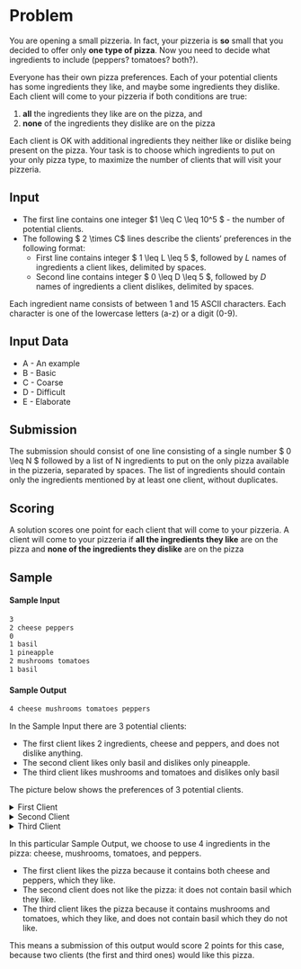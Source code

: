 # Problem

You are opening a small pizzeria. In fact, your pizzeria is **so** small that you decided to offer only **one type of pizza**. Now you need to decide what ingredients to include (peppers? tomatoes? both?).

Everyone has their own pizza preferences. Each of your potential clients has some ingredients they like, and maybe some ingredients they dislike. Each client will come to your pizzeria if both conditions are true:

1. **all** the ingredients they like are on the pizza, and 
2. **none** of the ingredients they dislike are on the pizza

Each client is OK with additional ingredients they neither like or dislike being present on the pizza. Your task is to choose which ingredients to put on your only pizza type, to maximize the number of clients that will visit your pizzeria.

## Input

* The first line contains one integer $1 \leq C \leq 10^5 $ - the number of potential clients.
* The following $ 2 \times C$ lines describe the clients’ preferences in the following format:
  * First line contains integer $ 1 \leq L \leq  5 $, followed by $L$ names of ingredients a client likes, delimited by spaces.
  * Second line contains integer $ 0 \leq D \leq  5 $, followed by $D$ names of ingredients a client dislikes, delimited by spaces.

Each ingredient name consists of between 1 and 15 ASCII characters. Each character is one of the lowercase letters (a-z) or a digit (0-9).

## Input Data

* A - An example
* B - Basic
* C - Coarse
* D - Difficult
* E - Elaborate

## Submission

The submission should consist of one line consisting of a single number $ 0 \leq N $ followed by a list of N ingredients to put on the only pizza available in the pizzeria, separated by spaces. The list of ingredients should contain only the ingredients mentioned by at least one client, without duplicates.

## Scoring

A solution scores one point for each client that will come to your pizzeria. A client will come to your pizzeria if **all the ingredients they like** are on the pizza and **none of the ingredients they dislike** are on the pizza

## Sample

#### Sample Input
```bash
3
2 cheese peppers
0
1 basil
1 pineapple
2 mushrooms tomatoes
1 basil
```

#### Sample Output
```bash
4 cheese mushrooms tomatoes peppers
```

In the Sample Input there are 3 potential clients:
* The first client likes 2 ingredients, cheese and peppers, and does not dislike anything.
* The second client likes only basil and dislikes only pineapple.
* The third client likes mushrooms and tomatoes and dislikes only basil

The picture below shows the preferences of 3 potential clients.

<details first>
<summary>First Client</summary>
<br>
<li> [Yes] cheese </li>
<li> [ ] basil </li>
<li> [ ] mushroom </li>
<li> [Yes] bell peppers </li>
<li> [ ] tomatoes </li>
<li> [ ] pineapple </li>
</details>

<details second>
<summary>Second Client</summary>
<br>
<ul>
<li> [ ] cheese </li>
<li> [Yes] basil </li>
<li> [ ] mushroom </li>
<li> [ ] bell peppers </li>
<li> [ ] tomatoes </li>
<li> [No] pineapple </li>
</ul>
</details>

<details third>
<summary>Third Client</summary>
<br>
<ul>
<li> [ ] cheese </li>
<li> [No] basil </li>
<li> [Yes] mushroom </li>
<li> [ ] bell peppers </li>
<li> [Yes] tomatoes </li>
<li> [ ] pineapple </li>
</ul>
</details>

In this particular Sample Output, we choose to use 4 ingredients in the pizza: cheese, mushrooms, tomatoes, and peppers.

* The first client likes the pizza because it contains both cheese and peppers, which they like.
* The second client does not like the pizza: it does not contain basil which they like.
* The third client likes the pizza because it contains mushrooms and tomatoes, which they like, and does not contain basil which they do not like.

This means a submission of this output would score 2 points for this case, because two clients (the first and third ones) would like this pizza.